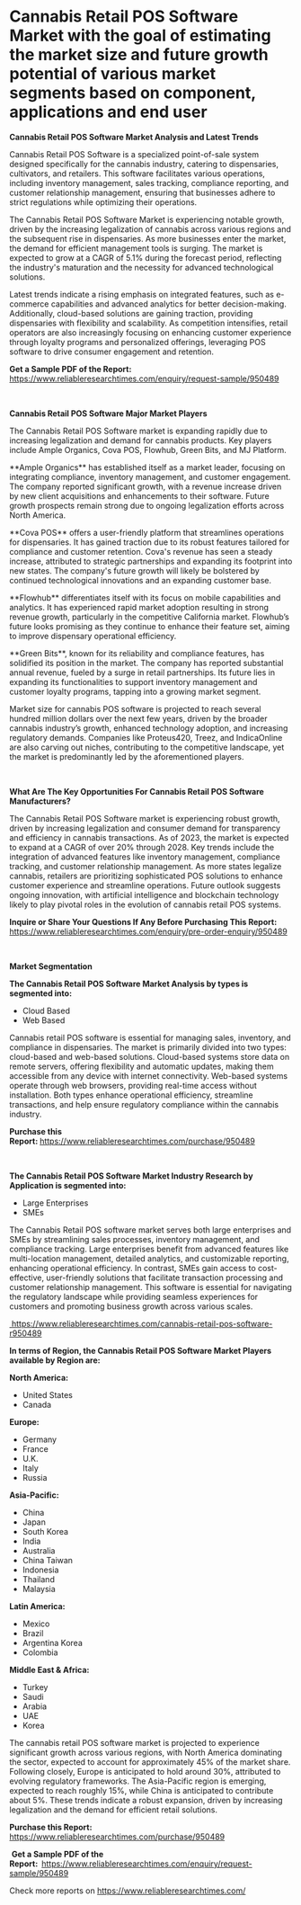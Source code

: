 <p><h1>Cannabis Retail POS Software Market with the goal of estimating the market size and future growth potential of various market segments based on component, applications and end user</h1></p><p><strong>Cannabis Retail POS Software Market Analysis and Latest Trends</strong></p>
<p><p>Cannabis Retail POS Software is a specialized point-of-sale system designed specifically for the cannabis industry, catering to dispensaries, cultivators, and retailers. This software facilitates various operations, including inventory management, sales tracking, compliance reporting, and customer relationship management, ensuring that businesses adhere to strict regulations while optimizing their operations.</p><p>The Cannabis Retail POS Software Market is experiencing notable growth, driven by the increasing legalization of cannabis across various regions and the subsequent rise in dispensaries. As more businesses enter the market, the demand for efficient management tools is surging. The market is expected to grow at a CAGR of 5.1% during the forecast period, reflecting the industry's maturation and the necessity for advanced technological solutions. </p><p>Latest trends indicate a rising emphasis on integrated features, such as e-commerce capabilities and advanced analytics for better decision-making. Additionally, cloud-based solutions are gaining traction, providing dispensaries with flexibility and scalability. As competition intensifies, retail operators are also increasingly focusing on enhancing customer experience through loyalty programs and personalized offerings, leveraging POS software to drive consumer engagement and retention.</p></p>
<p><strong>Get a Sample PDF of the Report:&nbsp;</strong> <a href="https://www.reliableresearchtimes.com/enquiry/request-sample/950489?utm_campaign=3211&utm_medium=2&utm_source=Github&utm_content=ia&utm_term=06032025&utm_id=cannabis-retail-pos-software">https://www.reliableresearchtimes.com/enquiry/request-sample/950489</a></p>
<p>&nbsp;</p>
<p><strong>Cannabis Retail POS Software Major Market Players</strong></p>
<p><p>The Cannabis Retail POS Software market is expanding rapidly due to increasing legalization and demand for cannabis products. Key players include Ample Organics, Cova POS, Flowhub, Green Bits, and MJ Platform.</p><p>**Ample Organics** has established itself as a market leader, focusing on integrating compliance, inventory management, and customer engagement. The company reported significant growth, with a revenue increase driven by new client acquisitions and enhancements to their software. Future growth prospects remain strong due to ongoing legalization efforts across North America.</p><p>**Cova POS** offers a user-friendly platform that streamlines operations for dispensaries. It has gained traction due to its robust features tailored for compliance and customer retention. Cova's revenue has seen a steady increase, attributed to strategic partnerships and expanding its footprint into new states. The company's future growth will likely be bolstered by continued technological innovations and an expanding customer base.</p><p>**Flowhub** differentiates itself with its focus on mobile capabilities and analytics. It has experienced rapid market adoption resulting in strong revenue growth, particularly in the competitive California market. Flowhub’s future looks promising as they continue to enhance their feature set, aiming to improve dispensary operational efficiency.</p><p>**Green Bits**, known for its reliability and compliance features, has solidified its position in the market. The company has reported substantial annual revenue, fueled by a surge in retail partnerships. Its future lies in expanding its functionalities to support inventory management and customer loyalty programs, tapping into a growing market segment.</p><p>Market size for cannabis POS software is projected to reach several hundred million dollars over the next few years, driven by the broader cannabis industry’s growth, enhanced technology adoption, and increasing regulatory demands. Companies like Proteus420, Treez, and IndicaOnline are also carving out niches, contributing to the competitive landscape, yet the market is predominantly led by the aforementioned players.</p></p>
<p>&nbsp;</p>
<p><strong>What Are The Key Opportunities For Cannabis Retail POS Software Manufacturers?</strong></p>
<p><p>The Cannabis Retail POS Software market is experiencing robust growth, driven by increasing legalization and consumer demand for transparency and efficiency in cannabis transactions. As of 2023, the market is expected to expand at a CAGR of over 20% through 2028. Key trends include the integration of advanced features like inventory management, compliance tracking, and customer relationship management. As more states legalize cannabis, retailers are prioritizing sophisticated POS solutions to enhance customer experience and streamline operations. Future outlook suggests ongoing innovation, with artificial intelligence and blockchain technology likely to play pivotal roles in the evolution of cannabis retail POS systems.</p></p>
<p><strong>Inquire or Share Your Questions If Any Before Purchasing This Report:</strong> <a href="https://www.reliableresearchtimes.com/enquiry/pre-order-enquiry/950489?utm_campaign=3211&utm_medium=2&utm_source=Github&utm_content=ia&utm_term=06032025&utm_id=cannabis-retail-pos-software">https://www.reliableresearchtimes.com/enquiry/pre-order-enquiry/950489</a></p>
<p>&nbsp;</p>
<p><strong>Market Segmentation</strong></p>
<p><strong>The Cannabis Retail POS Software Market Analysis by types is segmented into:</strong></p>
<p><ul><li>Cloud Based</li><li>Web Based</li></ul></p>
<p><p>Cannabis retail POS software is essential for managing sales, inventory, and compliance in dispensaries. The market is primarily divided into two types: cloud-based and web-based solutions. Cloud-based systems store data on remote servers, offering flexibility and automatic updates, making them accessible from any device with internet connectivity. Web-based systems operate through web browsers, providing real-time access without installation. Both types enhance operational efficiency, streamline transactions, and help ensure regulatory compliance within the cannabis industry.</p></p>
<p><strong>Purchase this Report:&nbsp;</strong><a href="https://www.reliableresearchtimes.com/purchase/950489?utm_campaign=3211&utm_medium=2&utm_source=Github&utm_content=ia&utm_term=06032025&utm_id=cannabis-retail-pos-software">https://www.reliableresearchtimes.com/purchase/950489</a></p>
<p>&nbsp;</p>
<p><strong>The Cannabis Retail POS Software Market Industry Research by Application is segmented into:</strong></p>
<p><ul><li>Large Enterprises</li><li>SMEs</li></ul></p>
<p><p>The Cannabis Retail POS software market serves both large enterprises and SMEs by streamlining sales processes, inventory management, and compliance tracking. Large enterprises benefit from advanced features like multi-location management, detailed analytics, and customizable reporting, enhancing operational efficiency. In contrast, SMEs gain access to cost-effective, user-friendly solutions that facilitate transaction processing and customer relationship management. This software is essential for navigating the regulatory landscape while providing seamless experiences for customers and promoting business growth across various scales.</p></p>
<p><a href="https://www.reliableresearchtimes.com/cannabis-retail-pos-software-r950489?utm_campaign=3211&utm_medium=2&utm_source=Github&utm_content=ia&utm_term=06032025&utm_id=cannabis-retail-pos-software">&nbsp;https://www.reliableresearchtimes.com/cannabis-retail-pos-software-r950489</a></p>
<p><strong>In terms of Region, the Cannabis Retail POS Software Market Players available by Region are:</strong></p>
<p>
    <p> <strong> North America: </strong>
        <ul>
            <li>United States</li>
            <li>Canada</li>
        </ul>
        </p> 
    <p> <strong> Europe: </strong>
        <ul>
            <li>Germany</li>
            <li>France</li>
            <li>U.K.</li>
            <li>Italy</li>
            <li>Russia</li>
        </ul>
        </p> 
    <p> <strong> Asia-Pacific: </strong>
        <ul>
            <li>China</li>
            <li>Japan</li>
            <li>South Korea</li>
            <li>India</li>
            <li>Australia</li>
            <li>China Taiwan</li>
            <li>Indonesia</li>
            <li>Thailand</li>
            <li>Malaysia</li>
        </ul>
        </p> 
    <p> <strong> Latin America: </strong>
        <ul>
            <li>Mexico</li>
            <li>Brazil</li>
            <li>Argentina Korea</li>
            <li>Colombia</li>
        </ul>
        </p> 
    <p> <strong> Middle East & Africa: </strong>
        <ul>
            <li>Turkey</li>
            <li>Saudi</li>
            <li>Arabia</li>
            <li>UAE</li>
            <li>Korea</li>
        </ul>
    </p>
    </p>
<p><p>The cannabis retail POS software market is projected to experience significant growth across various regions, with North America dominating the sector, expected to account for approximately 45% of the market share. Following closely, Europe is anticipated to hold around 30%, attributed to evolving regulatory frameworks. The Asia-Pacific region is emerging, expected to reach roughly 15%, while China is anticipated to contribute about 5%. These trends indicate a robust expansion, driven by increasing legalization and the demand for efficient retail solutions.</p></p>
<p><strong>Purchase this Report: </strong><a href="https://www.reliableresearchtimes.com/purchase/950489?utm_campaign=3211&utm_medium=2&utm_source=Github&utm_content=ia&utm_term=06032025&utm_id=cannabis-retail-pos-software">https://www.reliableresearchtimes.com/purchase/950489</a></p>
<p>&nbsp;<strong>Get a Sample PDF of the Report:&nbsp;&nbsp;</strong><a href="https://www.reliableresearchtimes.com/enquiry/request-sample/950489?utm_campaign=3211&utm_medium=2&utm_source=Github&utm_content=ia&utm_term=06032025&utm_id=cannabis-retail-pos-software">https://www.reliableresearchtimes.com/enquiry/request-sample/950489</a></p>
<p><strong></strong></p>
<p>Check more reports on <a href="https://www.reliableresearchtimes.com/?utm_campaign=3211&utm_medium=2&utm_source=Github&utm_content=ia&utm_term=06032025&utm_id=cannabis-retail-pos-software">https://www.reliableresearchtimes.com/</a></p>